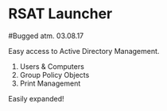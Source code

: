 # RSAT Launcher

#Bugged atm. 03.08.17

Easy access to Active Directory Management.

1. Users & Computers
2. Group Policy Objects
3. Print Management

Easily expanded!
